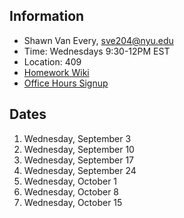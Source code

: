 ## Information

* Shawn Van Every, sve204@nyu.edu
* Time: Wednesdays 9:30-12PM EST
* Location: 409
* [Homework Wiki](https://github.com/ITPNYU/ICM-2025-Code/wiki/Homework-Shawn-03)
* [Office Hours Signup](https://calendar.google.com/calendar/u/0/appointments/schedules/AcZssZ2oaFfDw9gOfR8ezLn9jKSDbX2oTHNw3GwuVnOdaV37k-b5euF2V-e-Qb7QGXj8fLghQQwKJo0G)

## Dates

1. Wednesday, September 3
2. Wednesday, September 10
3. Wednesday, September 17
4. Wednesday, September 24
5. Wednesday, October 1
6. Wednesday, October 8
7. Wednesday, October 15


